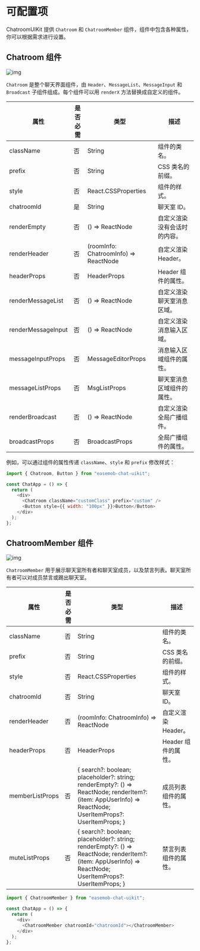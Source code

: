 # 可配置项

<Toc />

ChatroomUIKit 提供 `Chatroom` 和 `ChatroomMember` 组件，组件中包含各种属性，你可以根据需求进行设置。

## Chatroom 组件

![img](@static/images/uikit/chatroomweb/chatroom.png)

`Chatroom` 是整个聊天界面组件，由 `Header`、`MessageList`、`MessageInput` 和 `Broadcast` 子组件组成。每个组件可以用 `renderX` 方法替换成自定义的组件。

| 属性                | 是否必需 | 类型          | 描述       |
| ---------- | -------- | ----------------- | ------------ | 
| className           | 否       | String                                | 组件的类名。                 |
| prefix              | 否       | String                                | CSS 类名的前缀。             |
| style               | 否       | React.CSSProperties                   | 组件的样式。                 |
| chatroomId          | 是       | String                                | 聊天室 ID。                  |
| renderEmpty         | 否       | () => ReactNode                       | 自定义渲染没有会话时的内容。 |
| renderHeader        | 否       | (roomInfo: ChatroomInfo) => ReactNode | 自定义渲染 Header。          |
| headerProps         | 否       | HeaderProps                           | Header 组件的属性。          |
| renderMessageList   | 否       | () => ReactNode                       | 自定义渲染聊天室消息区域。     |  
| renderMessageInput | 否       | () => ReactNode                       | 自定义渲染消息输入区域。       |                                    
| messageInputProps  | 否       | MessageEditorProps                    | 消息输入区域组件的属性。       |                                           
| messageListProps    | 否       | MsgListProps                          | 聊天室消息区域组件的属性。   | 
| renderBroadcast     | 否       | () => ReactNode                       | 自定义渲染全局广播组件。     |
| broadcastProps      | 否       | BroadcastProps                        | 全局广播组件的属性。         |

例如，可以通过组件的属性传递 `className`、`style` 和 `prefix` 修改样式：

```javascript
import { Chatroom, Button } from "easemob-chat-uikit";

const ChatApp = () => {
  return (
    <div>
      <Chatroom className="customClass" prefix="custom" />
      <Button style={{ width: "100px" }}>Button</Button>
    </div>
  );
};
```

## ChatroomMember 组件

![img](@static/images/uikit/chatroomweb/chatroomMember.png)

`ChatroomMember` 用于展示聊天室所有者和聊天室成员，以及禁言列表。聊天室所有者可以对成员禁言或踢出聊天室。

| 属性    | 是否必需 | 类型              | 描述          |
| --------------- | -------- | -------------------------------------- | -------------------- |
| className       | 否       | String   | 组件的类名。         |
| prefix          | 否       | String      | CSS 类名的前缀。     |
| style           | 否       | React.CSSProperties    | 组件的样式。    |
| chatroomId      | 否       | String       | 聊天室 ID。   |
| renderHeader    | 否       | (roomInfo: ChatroomInfo) => ReactNode         | 自定义渲染 Header。  |
| headerProps     | 否       | HeaderProps          | Header 组件的属性。  |
| memberListProps | 否       | { search?: boolean; placeholder?: string; renderEmpty?: () => ReactNode; renderItem?: (item: AppUserInfo) => ReactNode; UserItemProps?: UserItemProps; } | 成员列表组件的属性。 |
| muteListProps   | 否       | { search?: boolean; placeholder?: string; renderEmpty?: () => ReactNode; renderItem?: (item: AppUserInfo) => ReactNode; UserItemProps?: UserItemProps; } | 禁言列表组件的属性。 |

```javascript
import { ChatroomMember } from "easemob-chat-uikit";

const ChatApp = () => {
  return (
    <div>
      <ChatroomMember chatroomId="chatroomId"></ChatroomMember>
    </div>
  );
};
```
